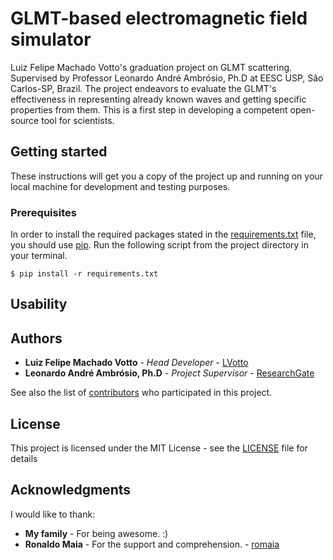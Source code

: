 # GLMT-based electromagnetic field simulator
Luiz Felipe Machado Votto's graduation project on GLMT scattering. Supervised by Professor Leonardo André Ambrósio, Ph.D at EESC USP, Sâo Carlos-SP, Brazil. The project endeavors to evaluate the GLMT's effectiveness in representing already known waves and getting specific properties from them. This is a first step in developing a competent open-source tool for scientists.

## Getting started
These instructions will get you a copy of the project up and running on your local machine for development and testing purposes.

### Prerequisites
In order to install the required packages stated in the [requirements.txt](requirements.txt) file, you should use [pip](https://pip.pypa.io/en/stable/). Run the following script from the project directory in your terminal.

```
$ pip install -r requirements.txt
```

## Usability

## Authors

* **Luiz Felipe Machado Votto** - *Head Developer* - [LVotto](https://github.com/LVotto)
* **Leonardo André Ambrósio, Ph.D** - *Project Supervisor* - [ResearchGate](https://www.researchgate.net/profile/Leonardo_Ambrosio)

See also the list of [contributors](https://github.com/LVotto/glmtscatt/graphs/contributors) who participated in this project.

## License

This project is licensed under the MIT License - see the [LICENSE](LICENSE) file for details

## Acknowledgments
I would like to thank:
* **My family** - For being awesome. :)
* **Ronaldo Maia** - For the support and comprehension. - [romaia](https://github.com/romaia)
